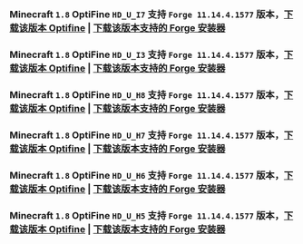 ### Minecraft `1.8` OptiFine `HD_U_I7` 支持 `Forge 11.14.4.1577` 版本，[下载该版本 Optifine](https://optifine.cn/download/OptiFine_1.8.0_HD_U_I7.jar) | [下载该版本支持的 Forge 安装器](https://maven.minecraftforge.net/net/minecraftforge/forge/1.8-11.14.4.1577/forge-1.8-11.14.4.1577-installer.jar)



### Minecraft `1.8` OptiFine `HD_U_I3` 支持 `Forge 11.14.4.1577` 版本，[下载该版本 Optifine](https://optifine.cn/download/OptiFine_1.8.0_HD_U_I3.jar) | [下载该版本支持的 Forge 安装器](https://maven.minecraftforge.net/net/minecraftforge/forge/1.8-11.14.4.1577/forge-1.8-11.14.4.1577-installer.jar)



### Minecraft `1.8` OptiFine `HD_U_H8` 支持 `Forge 11.14.4.1577` 版本，[下载该版本 Optifine](https://optifine.cn/download/OptiFine_1.8.0_HD_U_H8.jar) | [下载该版本支持的 Forge 安装器](https://maven.minecraftforge.net/net/minecraftforge/forge/1.8-11.14.4.1577/forge-1.8-11.14.4.1577-installer.jar)



### Minecraft `1.8` OptiFine `HD_U_H7` 支持 `Forge 11.14.4.1577` 版本，[下载该版本 Optifine](https://optifine.cn/download/OptiFine_1.8.0_HD_U_H7.jar) | [下载该版本支持的 Forge 安装器](https://maven.minecraftforge.net/net/minecraftforge/forge/1.8-11.14.4.1577/forge-1.8-11.14.4.1577-installer.jar)



### Minecraft `1.8` OptiFine `HD_U_H6` 支持 `Forge 11.14.4.1577` 版本，[下载该版本 Optifine](https://optifine.cn/download/OptiFine_1.8.0_HD_U_H6.jar) | [下载该版本支持的 Forge 安装器](https://maven.minecraftforge.net/net/minecraftforge/forge/1.8-11.14.4.1577/forge-1.8-11.14.4.1577-installer.jar)



### Minecraft `1.8` OptiFine `HD_U_H5` 支持 `Forge 11.14.4.1577` 版本，[下载该版本 Optifine](https://optifine.cn/download/OptiFine_1.8.0_HD_U_H5.jar) | [下载该版本支持的 Forge 安装器](https://maven.minecraftforge.net/net/minecraftforge/forge/1.8-11.14.4.1577/forge-1.8-11.14.4.1577-installer.jar)



